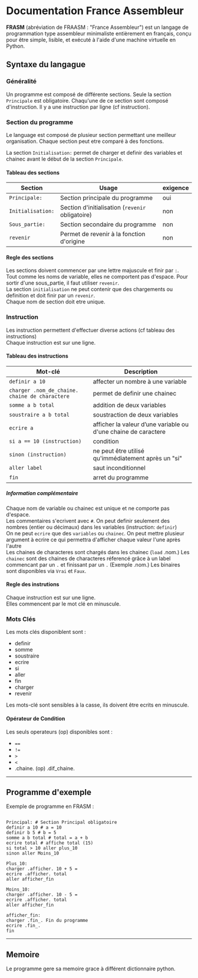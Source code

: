 # Documentation France Assembleur
**FRASM** (abréviation de FRAASM : "France Assembleur") est un langage de programmation type assembleur minimaliste entièrement en français, conçu pour être simple, lisible, et exécuté à l'aide d'une machine virtuelle en Python.

## Syntaxe du langague

### Généralité

Un programme est composé de différente sections. Seule la section `Principale` est obligatoire.
Chaqu'une de ce section sont composé d'instruction. Il y a une instruction par ligne (cf instruction).

### Section du programme

Le language est composé de plusieur section permettant une meilleur organisation. Chaque section peut etre comparé à des fonctions.

La section `Initialisation:` permet de charger et definir des variables et chainec avant le début de la section `Principale`.

#### Tableau des sections

| Section          | Usage                                            | exigence |
|------------------|--------------------------------------------------|----------|
| `Principale:`    | Section principale du programme                  | oui      |
| `Initialisation:` | Section d'initialisation (`revenir` obligatoire) | non      |
| `Sous_partie:`   | Section secondaire du programme                  | non      |
| `revenir`        | Permet de revenir à la fonction d'origine        | non      | 

#### Regle des sections

Les sections doivent commencer par une lettre majuscule et finir par `:`.  
Tout comme les noms de variable, elles ne comportent pas d'espace.
Pour sortir d'une sous_partie, il faut utiliser `revenir`.  
La section `initialisation` ne peut contenir que des chargements ou definition et doit finir par un `revenir`.    
Chaque nom de section doit etre unique.  

### Instruction

Les instruction permettent d'effectuer diverse actions (cf tableau des instructions)  
Chaque instruction est sur une ligne.  

#### Tableau des instructions

| Mot-clé                                        | Description                                                    |
|------------------------------------------------|----------------------------------------------------------------|
| `definir a 10`                                 | affecter un nombre à une variable                              |
| `charger .nom_de_chaine. chaine de charactere` | permet de definir une chainec                                  | 
| `somme a b total`                              | addition de deux variables                                     |
| `soustraire a b total`                         | soustraction de deux variables                                 |
| `ecrire a`                                     | afficher la valeur d’une variable ou d'une chaine de caractere |
| `si a == 10 (instruction)`                     | condition                                                      |
| `sinon (instruction)`                          | ne peut être utilisé qu'immédiatement après un "si"            |
| `aller label`                                  | saut inconditionnel                                            |
| `fin`                                          | arret du programme                                             |

##### Information complémentaire

Chaque nom de variable ou chainec est unique et ne comporte pas d'espace.  
Les commentaires s'ecrivent avec `#`.
On peut definir seulement des nombres (entier ou décimaux) dans les variables (instruction: `definir`)    
On ne peut `ecrire` que des `variables` ou `chainec`.
On peut mettre plusieur argument à ecrire ce qui permettra d'afficher chaque valeur l'une après l'autre    
Les chaines de characteres sont chargés dans les chainec (`load` .nom.) 
Les `chainec` sont des chaines de characteres réferencé grâce à un label commencant par un `.` et finissant par un `.`  (Exemple .nom.)
Les binaires sont disponibles via `Vrai` et `Faux`. 

#### Regle des instrutions
Chaque instruction est sur une ligne.  
Elles commencent par le mot clé en minuscule.  

### Mots Clés

Les mots clés disponiblent sont : 
- definir
- somme
- soustraire
- ecrire
- si
- aller
- fin
- charger
- revenir

Les mots-clé sont sensibles à la casse, ils doivent être ecrits en minuscule.  

#### Opérateur de Condition

Les seuls operateurs (op) disponibles sont : 
- `==`
- `!=`
- `>`
- `<`
- .chaine. (op) .dif_chaine.  

--- 

## Programme d'exemple

Exemple de programme en FRASM :
```

Principal: # Section Principal obligatoire
definir a 10 # a = 10
definir b 5 # b = 5
somme a b total # total = a + b
ecrire total # affiche total (15)
si total > 10 aller plus_10 
sinon aller Moins_10

Plus_10:
charger .afficher. 10 + 5 = 
ecrire .afficher. total
aller afficher_fin

Moins_10:
charger .afficher. 10 - 5 = 
ecrire .afficher. total
aller afficher_fin

afficher_fin:
charger .fin_. Fin du programme
ecrire .fin_.
fin
```

--- 
## Memoire
Le programme gere sa memoire grace à différent dictionnaire python.  